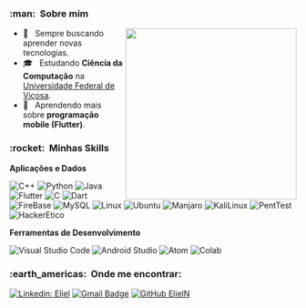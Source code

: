 <h3> :man: &nbsp;Sobre mim </h3>

<img align="right" width="300" src="https://i2.wp.com/allhtaccess.info/wp-content/uploads/2018/03/programming.gif?fit=1281%2C716&ssl=1" />

- 🤔 &nbsp; Sempre buscando aprender novas tecnologias.
- 🎓 &nbsp; Estudando **Ciência da Computação** na <a href="https://www.ufv.br/">Universidade Federal de Viçosa</a>.
- 🌱 &nbsp; Aprendendo mais sobre **programação mobile (Flutter)**.

<h3> :rocket: &nbsp;Minhas Skills </h3>

**Aplicações e Dados**

  ![C++](https://img.shields.io/badge/C%2B%2B-00599C?style=for-the-badge&logo=c%2B%2B&logoColor=white)
  ![Python](https://img.shields.io/badge/Python-FFFF00?style=for-the-badge&logo=python&logoColor=blue)
  ![Java](https://img.shields.io/badge/Java-ED8B00?style=for-the-badge&logo=java&logoColor=white)
  ![Flutter](https://img.shields.io/badge/Flutter-02569B?style=for-the-badge&logo=flutter&logoColor=white)
  ![C](https://img.shields.io/badge/C-00599C?style=for-the-badge&logo=c&logoColor=white)
  ![Dart](https://img.shields.io/badge/Dart-0175C2?style=for-the-badge&logo=dart&logoColor=white)
  ![FireBase](https://img.shields.io/badge/firebase-ffca28?style=for-the-badge&logo=firebase&logoColor=black)
  ![MySQL](https://img.shields.io/badge/MySQL-00000F?style=for-the-badge&logo=mysql&logoColor=white)
  ![Linux](https://img.shields.io/badge/Linux-FCC624?style=for-the-badge&logo=linux&logoColor=black)
  ![Ubuntu](https://img.shields.io/badge/Ubuntu-E95420?style=for-the-badge&logo=ubuntu&logoColor=white)
  ![Manjaro](https://img.shields.io/badge/manjaro-35BF5C?style=for-the-badge&logo=manjaro&logoColor=white)
  ![KaliLinux](https://img.shields.io/badge/Kali_Linux-557C94?style=for-the-badge&logo=kali-linux&logoColor=white)
  ![PentTest](https://img.shields.io/badge/PenTest-000000?style=for-the-badge&logo=pentest&logoColor=black)
  ![HackerEtico](https://img.shields.io/badge/Hacker_Ético-696969?style=for-the-badge)
  

**Ferramentas de Desenvolvimento**

  ![Visual Studio Code](https://img.shields.io/badge/Visual_Studio_Code-0078D4?style=for-the-badge&logo=visual%20studio%20code&logoColor=white)
  ![Android Studio](https://img.shields.io/badge/Android_Studio-3DDC84?style=for-the-badge&logo=android-studio&logoColor=white)
  ![Atom](https://img.shields.io/badge/Atom-66595C?style=for-the-badge&logo=Atom&logoColor=white)
  ![Colab](https://img.shields.io/badge/Colab-F9AB00?style=for-the-badge&logo=googlecolab&color=525252)

<h3> :earth_americas: &nbsp;Onde me encontrar: </h3> 

[![Linkedin: Eliel](https://img.shields.io/badge/-Eliel-blue?style=flat-square&logo=Linkedin&logoColor=white&link=www.linkedin.com/in/eliel-souza-6b5919190)](www.linkedin.com/in/eliel-souza-6b5919190)
[![Gmail Badge](https://img.shields.io/badge/-elielnnsouza@gmail.com-FF0000?style=flat-square&logo=Gmail&logoColor=white&link=mailto:elielnnsouza@gmail.com)](mailto:elielnnsouza@gmail.com)
[![GitHub ElielN]( https://img.shields.io/github/followers/ElielN?label=follow&style=social)](https://github.com/ElielN)
